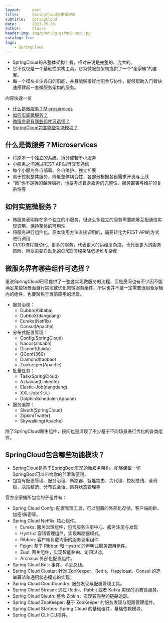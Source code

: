 ```yaml
---
layout:     post
title:      SpringCloud全家桶初识
subtitle:   SpringCloud
date:       2023-05-30
author:     Claire
header-img: img/post-bg-github-cup.jpg
catalog: true
tags:
    - SpringCloud
---
```


- SpringCloud的从整体架构上看，相对来说是完整的、庞大的。
- 它不仅仅是一个基础性架构工具，它为微服务架构提供了一个“全家桶”的套餐。
- 每一个模块关注各自的职能，并且能够很好地配合与协作，能够帮助入门者快速搭建起一套微服务架构的服务。

内容快速一览

- [什么是微服务？Microservices](#什么是微服务microservices)
- [如何实施微服务？](#如何实施微服务)
- [微服务界有哪些组件可选择？](#微服务界有哪些组件可选择)
- [SpringCloud包含哪些功能模块？](#springcloud包含哪些功能模块)

## 什么是微服务？Microservices

- 将原本一个独立的系统，拆分成若干小服务
- 小服务之间通过REST API进行交互通信
- 每个小服务各自部署、各自维护、独立扩展
- 易于控制整体服务，降低整体耦合性，各部分根据各自需求开发与上线
- “微”也不是拆的越碎越好，也要考虑自身服务的完整性、服务部署与维护的复杂性等

## 如何实施微服务？

- 微服务表明存在多个独立的小服务，但这么多独立的服务需要能够互相通信实现调用，保持整体的可用性
- 将服务进行组件化。原本使用方法直接调用的，需要转化为REST API的方式进行调用
- CI/CD流程自动化。更多的服务，代表更大的运维复杂度，也代表更大的服务风险，所以需要自动化的CI/CD流程来降低运维复杂度

## 微服务界有哪些组件可选择？

虽说SpringCloud已经提供了一整套实现微服务的流程，但是民间也有不少因不能满足某些场景而自行实现或优化的微服务组件，所以也并不是一定需要选用全家桶内的组件，也要聚焦于当前应用的场景。

- 服务治理：
  - Dubbo(Alibaba)
  - DubboX(dangdang)
  - Eureka(Netflix)
  - Consul(Apache)
- 分布式配置管理：
  - Config(SpringCloud)
  - Nacos(alibaba)
  - Disconf(baidu)
  - QConf(360)
  - Diamond(taobao)
  - Zookeeper(Apache)
- 批量任务：
  - Task(SpringCloud)
  - Azkaban(LinkedIn)
  - Elastic-Job(dangdang)
  - XXL-Job(个人)
  - DolphinScheduler(Apache)
- 服务追踪：
  - Sleuth(SpringCloud)
  - Zipkin(Twitter)
  - Skywalking(Apache)

除了SpringCloud原生组件，民间也是涌现了不少基于不同场景进行优化的各类组件。

## SpringCloud包含哪些功能模块？

- SpringCloud是基于SpringBoot实现的微服务架构，能够保留一切SpringBoot可以带给你的丝滑和便利，
- 包含有配置管理、服务治理、断路器、智能路由、为代理、控制总线、全局锁、决策精选、分布式会话、集群状态管理等

官方全家桶所包含的子组件有：

- Spring Cloud Confg: 配置管理工具，可以配置的外部化存储，客户端刷新、加密/解密等。
- Spring Cloud Netflix: 核心组件。
  - Eureka: 服务治理组件，包含服务注册中心、服务注册与发现
  - Hystrix: 容错管理组件，实现断路器模式。
  - Ribbon: 客户端负载均衡的服务调用组件
  - Feign: 基于 Ribbon 和 Hystrix 的声明式服务调用组件。
  - Zuul: 网关组件，实现智能路由、访问过滤。
  - Archaius:外部化配置组件。
- Spring Cloud Bus: 事件、消息总线。
- Spring Cloud Cluster: 针对 ZooKeeper、Redis、Hazelcast、Consul 的选举算法和通用状态模式的实现。
- Spring Cloud Cloudfoundry: 服务发现与配置管理工具。
- Spring Cloud Stream: 通过 Redis、Rabbit 或者 Kafka 实现的消费微服务。
- Spring Cloud Sleuth: 整合 Zipkin，实现较完整的链路追踪。
- Spring Cloud ZooKeeper: 基于 ZooKeeper 的服务发现与配置管理组件。
- Spring Cloud Starters: Spring Cloud 的基础组件，基础依赖模块。
- Spring Cloud CLI: CLI插件。